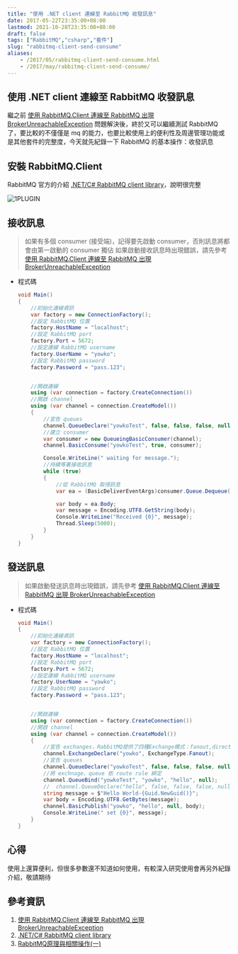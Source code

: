 ```yaml
---
title: "使用 .NET client 連線至 RabbitMQ 收發訊息"
date: 2017-05-22T23:35:00+08:00
lastmod: 2021-10-28T23:35:08+08:00
draft: false
tags: ["RabbitMQ","csharp","套件"]
slug: "rabbitmq-client-send-consume"
aliases:
    - /2017/05/rabbitmq-client-send-consume.html
    - /2017/may/rabbitmq-client-send-consume/
---
```

## 使用 .NET client 連線至 RabbitMQ 收發訊息

繼之前 [使用 RabbitMQ.Client 連線至 RabbitMQ 出現 BrokerUnreachableException](/rabbitmq-client-brokerunreachableexception) 問題解決後，終於又可以繼續測試 RabbitMQ 了，要比較的不僅僅是 mq 的能力，也要比較使用上的便利性及周邊管理功能或是其他套件的完整度，今天就先紀錄一下 RabbitMQ 的基本操作：收發訊息

## 安裝 RabbitMQ.Client

RabbitMQ 官方的介紹 [.NET/C# RabbitMQ client library](https://www.rabbitmq.com/dotnet.html)，說明很完整

![1PLUGIN](https://cloud.githubusercontent.com/assets/3851540/26316464/ee998682-3f46-11e7-8b45-1f9b18d88891.png)

## 接收訊息

> 如果有多個 consumer (接受端)，記得要先啟動 consumer，否則訊息將都會由第一啟動的 consumer 獨佔
> 如果啟動接收訊息時出現錯誤，請先參考 [使用 RabbitMQ.Client 連線至 RabbitMQ 出現 BrokerUnreachableException](//blog.yowko.com/2017/05/rabbitmq-client-brokerunreachableexception.html)

- 程式碼

    ```cs
    void Main()
    {
        //初始化連線資訊
        var factory = new ConnectionFactory();
        //設定 RabbitMQ 位置
        factory.HostName = "localhost";
        //設定 RabbitMQ port
        factory.Port = 5672;
        //設定連線 RabbitMQ username
        factory.UserName = "yowko";
        //設定 RabbitMQ password
        factory.Password = "pass.123";
    
    
        //開啟連線
        using (var connection = factory.CreateConnection())
        //開啟 channel
        using (var channel = connection.CreateModel())
        {
            //宣告 queues
            channel.QueueDeclare("yowkoTest", false, false, false, null);
            //建立 consumer
            var consumer = new QueueingBasicConsumer(channel);
            channel.BasicConsume("yowkoTest", true, consumer);
    
            Console.WriteLine(" waiting for message.");
            //持續等著接收訊息
            while (true)
            {
                //從 RabbitMQ 取得訊息
                var ea = (BasicDeliverEventArgs)consumer.Queue.Dequeue();
    
                var body = ea.Body;
                var message = Encoding.UTF8.GetString(body);
                Console.WriteLine("Received {0}", message);
                Thread.Sleep(5000);
            }
        }
    }
    ```

## 發送訊息

> 如果啟動發送訊息時出現錯誤，請先參考 [使用 RabbitMQ.Client 連線至 RabbitMQ 出現 BrokerUnreachableException](//blog.yowko.com/2017/05/rabbitmq-client-brokerunreachableexception.html)

- 程式碼

    ```cs
    void Main()
    {
        //初始化連線資訊
        var factory = new ConnectionFactory();
        //設定 RabbitMQ 位置
        factory.HostName = "localhost";
        //設定 RabbitMQ port
        factory.Port = 5672;
        //設定連線 RabbitMQ username
        factory.UserName = "yowko";
        //設定 RabbitMQ password
        factory.Password = "pass.123";


        //開啟連線
        using (var connection = factory.CreateConnection())
        //開啟 channel
        using (var channel = connection.CreateModel())
        {
            //宣告 exchanges，RabbitMQ提供了四種Exchange模式：fanout,direct,topic,header
            channel.ExchangeDeclare("yowko", ExchangeType.Fanout);
            //宣告 queues
            channel.QueueDeclare("yowkoTest", false, false, false, null);
            //將 exchnage、queue 依 route rule 綁定
            channel.QueueBind("yowkoTest", "yowko", "hello", null);
            //  channel.QueueDeclare("hello", false, false, false, null);
            string message = $"Hello World-{Guid.NewGuid()}";
            var body = Encoding.UTF8.GetBytes(message);
            channel.BasicPublish("yowko", "hello", null, body);
            Console.WriteLine(" set {0}", message);
        }
    }
    ```

## 心得

使用上還算便利，但很多參數還不知道如何使用，有較深入研究使用會再另外紀錄介紹，敬請期待

## 參考資訊

1. [使用 RabbitMQ.Client 連線至 RabbitMQ 出現 BrokerUnreachableException](//blog.yowko.com/2017/05/rabbitmq-client-brokerunreachableexception.html)
2. [.NET/C# RabbitMQ client library](https://www.rabbitmq.com/dotnet.html)
3. [RabbitMQ原理與相關操作(一)](http://www.cnblogs.com/ericli-ericli/p/5917018.html)
